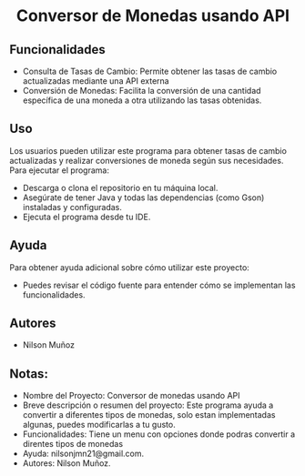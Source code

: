 <h1 align="center"> Conversor de Monedas usando API </h1>

<h2>Funcionalidades</h2>
<ul>
  <li>Consulta de Tasas de Cambio: Permite obtener las tasas de cambio actualizadas mediante una API externa</li>
  <li>Conversión de Monedas: Facilita la conversión de una cantidad específica de una moneda a otra utilizando las tasas obtenidas.</li>
</ul>


<h2>Uso</h2>
Los usuarios pueden utilizar este programa para obtener tasas de cambio actualizadas y realizar conversiones de moneda según sus necesidades. Para ejecutar el programa:
<ul>
  <li>Descarga o clona el repositorio en tu máquina local.</li>
  <li>Asegúrate de tener Java y todas las dependencias (como Gson) instaladas y configuradas.</li>
  <li>Ejecuta el programa desde tu IDE.</li>
</ul>

<h2>Ayuda</h2>
Para obtener ayuda adicional sobre cómo utilizar este proyecto:
<ul>
  <li>Puedes revisar el código fuente para entender cómo se implementan las funcionalidades.</li>
</ul>

<h2>Autores</h2>
<ul>
  <li>Nilson Muñoz</li>
</ul>

<h2>Notas:</h2>
<ul>
  <li>Nombre del Proyecto: Conversor de monedas usando API</li>
  <li>Breve descripción o resumen del proyecto: Este programa ayuda a convertir a diferentes tipos de monedas, solo estan implementadas algunas, puedes modificarlas a tu gusto.</li>
  <li>Funcionalidades: Tiene un menu con opciones donde podras convertir a direntes tipos de monedas</li>
  <li>Ayuda: nilsonjmn21@gmail.com.</li>
  <li>Autores: Nilson Muñoz.</li>
</ul>
